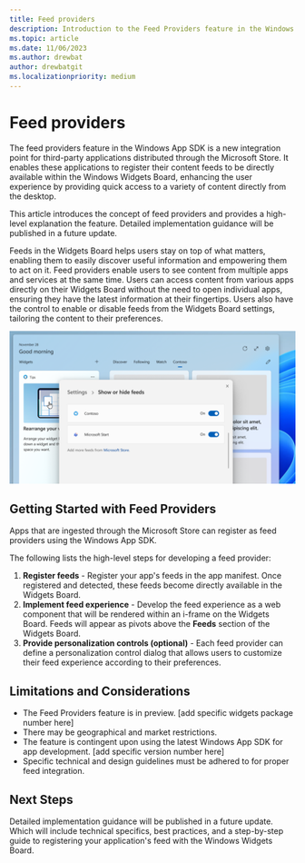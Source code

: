 ```yaml
---
title: Feed providers
description: Introduction to the Feed Providers feature in the Windows App SDK, a new integration point for third-party applications distributed through the Microsoft Store.
ms.topic: article
ms.date: 11/06/2023
ms.author: drewbat
author: drewbatgit
ms.localizationpriority: medium
---
```




# Feed providers

The feed providers feature in the Windows App SDK is a new integration point for third-party applications distributed through the Microsoft Store. It enables these applications to register their content feeds to be directly available within the Windows Widgets Board, enhancing the user experience by providing quick access to a variety of content directly from the desktop.

This article introduces the concept of feed providers and provides a high-level explanation the feature. Detailed implementation guidance will be published in a future update.

Feeds in the Widgets Board helps users stay on top of what matters, enabling them to easily discover useful information and empowering them to act on it. Feed providers enable users to see content from multiple apps and services at the same time. Users can access content from various apps directly on their Widgets Board without the need to open individual apps, ensuring they have the latest information at their fingertips. Users also have the control to enable or disable feeds from the Widgets Board settings, tailoring the content to their preferences.

![A screenshot showing the Windows Widgets Board showing feeds.](./images/feeds-screenshot.png)

## Getting Started with Feed Providers

Apps that are ingested through the Microsoft Store can register as feed providers using the Windows App SDK. 

The following lists the high-level steps for developing a feed provider:

1.	**Register feeds** - Register your app's feeds in the app manifest. Once registered and detected, these feeds become directly available in the Widgets Board.
2.	**Implement feed experience** - Develop the feed experience as a web component that will be rendered within an i-frame on the Widgets Board. Feeds will appear as pivots above the **Feeds** section of the Widgets Board.
3.	**Provide personalization controls (optional)** - Each feed provider can define a personalization control dialog that allows users to customize their feed experience according to their preferences.

## Limitations and Considerations

- The Feed Providers feature is in preview. [add specific widgets package number here]
- There may be geographical and market restrictions.
- The feature is contingent upon using the latest Windows App SDK for app development. [add specific version number here]
- Specific technical and design guidelines must be adhered to for proper feed integration.


## Next Steps

Detailed implementation guidance will be published in a future update. Which will include technical specifics, best practices, and a step-by-step guide to registering your application's feed with the Windows Widgets Board.
